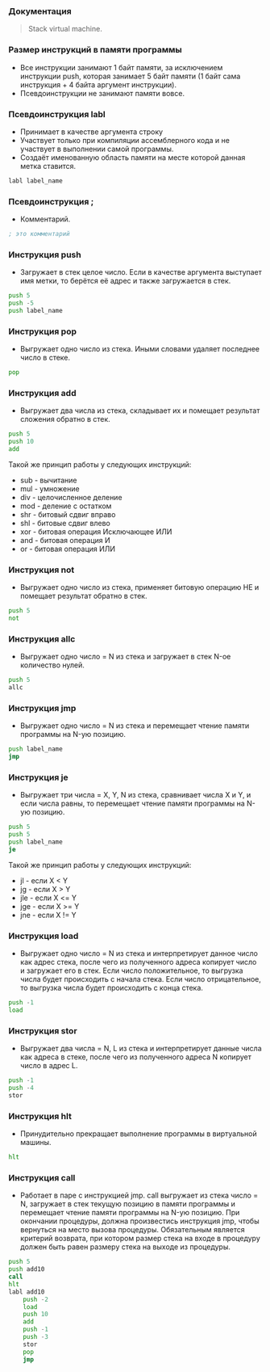 ### Документация
> Stack virtual machine.

### Размер инструкций в памяти программы
- Все инструкции занимают 1 байт памяти, за
исключением инструкции push, которая 
занимает 5 байт памяти (1 байт сама 
инструкция + 4 байта аргумент инструкции).
- Псевдоинструкции не занимают памяти вовсе.

### Псевдоинструкция labl
- Принимает в качестве аргумента строку
- Участвует только при компиляции ассемблерного 
кода и не участвует в выполнении самой программы.
- Создаёт именованную область памяти на месте
которой данная метка ставится.
```asm
labl label_name
```

### Псевдоинструкция ;
- Комментарий.
```asm
; это комментарий
```

### Инструкция push
- Загружает в стек целое число. Если в качестве 
аргумента выступает имя метки, то берётся её адрес 
и также загружается в стек.
```asm
push 5
push -5
push label_name
```

### Инструкция pop
- Выгружает одно число из стека. 
Иными словами удаляет последнее число в стеке.
```asm
pop
```

### Инструкция add
- Выгружает два числа из стека,
складывает их и помещает результат сложения
обратно в стек.
```asm
push 5
push 10
add
```
Такой же принцип работы у следующих инструкций:
* sub - вычитание
* mul - умножение
* div - целочисленное деление
* mod - деление с остатком
* shr - битовый сдвиг вправо
* shl - битовые сдвиг влево
* xor - битовая операция Исключающее ИЛИ
* and - битовая операция И
* or  - битовая операция ИЛИ

### Инструкция not
- Выгружает одно число из стека, применяет 
битовую операцию НЕ и помещает результат
обратно в стек.
```asm
push 5
not
```

### Инструкция allc
- Выгружает одно число = N из стека и
загружает в стек N-ое количество нулей.
```asm
push 5
allc
```

### Инструкция jmp
- Выгружает одно число = N из стека и
перемещает чтение памяти программы на N-ую позицию.
```asm
push label_name
jmp
```

### Инструкция je
- Выгружает три числа = X, Y, N из стека,
сравнивает числа X и Y, и если числа равны, то
перемещает чтение памяти программы на N-ую позицию.
```asm
push 5
push 5
push label_name
je
```
Такой же принцип работы у следующих инструкций:
* jl  - если X < Y
* jg  - если X > Y
* jle - если X <= Y
* jge - если X >= Y
* jne - если X != Y

### Инструкция load
- Выгружает одно число = N из стека и
интерпретирует данное число как адрес стека, после
чего из полученного адреса копирует число и загружает 
его в стек.
Если число положительное, то выгрузка числа будет 
происходить с начала стека. Если число отрицательное,
то выгрузка числа будет происходить с конца стека.
```asm
push -1
load
```

### Инструкция stor
- Выгружает два числа = N, L из стека
и интерпретирует данные числа как адреса в стеке, после
чего из полученного адреса N копирует число в адрес L.
```asm
push -1
push -4
stor
```

### Инструкция hlt
- Принудительно прекращает 
выполнение программы в виртуальной машины.
```asm
hlt
```

### Инструкция call
- Работает в паре с инструкцией jmp.
call выгружает из стека число = N, загружает в стек текущую
позицию в памяти программы и перемещает чтение памяти программы 
на N-ую позицию. При окончании процедуры, должна произвестись
инструкция jmp, чтобы вернуться на место вызова процедуры.
Обязательным является критерий возврата, при котором
размер стека на входе в процедуру должен быть равен
размеру стека на выходе из процедуры.
```asm
push 5
push add10
call
hlt
labl add10
	push -2
	load
	push 10
	add
	push -1
	push -3
	stor
	pop
	jmp
```
